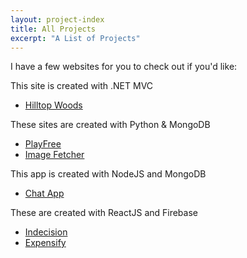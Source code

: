 ```yaml
---
layout: project-index
title: All Projects
excerpt: "A List of Projects"
---
```


I have a few websites for you to check out if you'd like:

This site is created with .NET MVC
- [Hilltop Woods][hilltop-woods]

These sites are created with Python & MongoDB
- [PlayFree][playfree]
- [Image Fetcher][image-fetcher]

This app is created with NodeJS and MongoDB
- [Chat App][chat-app]

These are created with ReactJS and Firebase
- [Indecision][indecision]
- [Expensify][expensify]


[playfree]:http://playfree.io
[hilltop-woods]:http://hilltopwoods.com
[image-fetcher]:http://image-fetcher.tommytreb.com
[chat-app]:http://chat.tommytreb.com
[indecision]:http://indecision.tommytreb.com
[expensify]:http://expensify.tommytreb.com